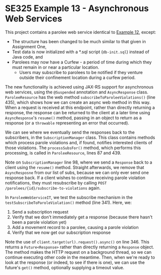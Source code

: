# SE325 Example 13 - Asynchronous Web Services
This project contains a parolee web service identical to [Example 12](../example-12-parolee-with-jpa), except:
- The structure has been changed to be much similar to that given in Assignment One,
- Test data is now initialized with a *.sql script (`db-init.sql`) instead of Java code, and
- Parolees may now have a Curfew - a period of time during which they must remain  in or near a particular location.
  - Users may subscribe to parolees to be notified if they venture outside their confinement location during a curfew period.

The new functionality is achieved using JAX-RS support for asynchronous web services, using the `@Suspended` annotation and `AsyncResponse` class. `ParoleeResource` has the web method `subscribeToParoleeViolations()` (line 435), which shows how we can create an async web method in this way. When a request is received at this endpoint, rather than directly returning a response, the response can be returned to the client at a later time using `AsyncResponse`'s `resume()` method, passing in an object to return as a response (or a `throwable` representing an error that occurred).

We can see where we eventually send the responses back to the subscribers, in the `SubscriptionManager` class. This class contains methods which process parole violations and, if found, notifies interested clients of those violations. The `processSubsFor()` method, which performs this processing, is called in `ParoleeResource`, lines 87 and 439.

Note on `SubscriptionManager` line 98, where we send a `Response` back to a client using the `resume()` method. Straight afterwards, we remove that `AsyncResposne` from our list of subs, because we can only ever send one response back. If a client wishes to continue receiving parole violation notifications, they must resubscribe by calling `POST /parolees/{id}/subscribe-to-violations` again.

In `ParoleeWebServiceIT`, we test the subscribe mechanism in the `testSubscribeToParoleViolation()` method (line 341). Here, we:
1. Send a subscription request
2. Verify that we don't immediately get a response (because there hasn't been a parole violation yet)
3. Add a movement record to a parolee, causing a parole violation
4. Verify that we now get our subscription response

Note the use of `client.target(url).request().async()` on line 346. This returns a `Future<Response>` rather than directly returning a `Response` object. The method makes the HTTP request on a background thread, so we can continue executing other code in the meantime. Then, when we're ready to look at the response (or indeed, to see if there is one), we can use the future's `get()` method, optionally supplying a timeout value.
